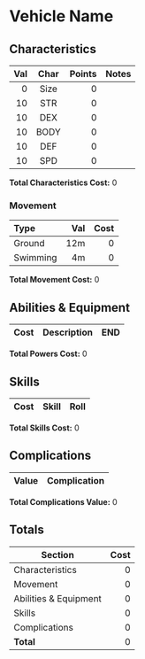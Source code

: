 # Vehicle Name

<!-- Vehicle description and notes -->

## Characteristics

Val | Char | Points | Notes
---:|:----:|-------:|:----
0  | Size | 0 |
10 | STR  | 0 | 
10 | DEX  | 0 | 
10 | BODY  | 0 | 
10 | DEF  | 0 | 
10 | SPD  | 0 | 

**Total Characteristics Cost:** 0

### Movement

Type | Val | Cost
:----|----:|----:
Ground  | 12m | 0
Swimming | 4m | 0

**Total Movement Cost:** 0

## Abilities & Equipment

Cost | Description | END
----:|:------------|---:

**Total Powers Cost:** 0

## Skills

Cost | Skill | Roll
----:|-------|-----

**Total Skills Cost:** 0

## Complications

Value | Complication
-----:|-------------

**Total Complications Value:** 0

## Totals

 Section               | Cost 
-----------------------|-----:
 Characteristics       | 0    
 Movement              | 0    
 Abilities & Equipment | 0    
 Skills                | 0    
 Complications         | 0    
 **Total**             | 0    

